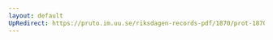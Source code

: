 ```yaml
---
layout: default
UpRedirect: https://pruto.im.uu.se/riksdagen-records-pdf/1870/prot-1870--fk--402/prot-1870--fk--402_032.pdf
---
```

